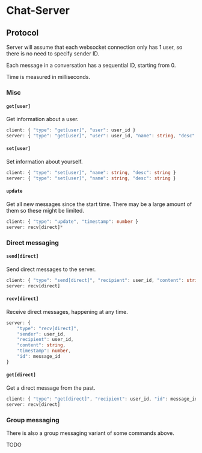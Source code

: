 # Chat-Server

## Protocol
Server will assume that each websocket connection only has 1 user, so there is no need to specify sender ID. 

Each message in a conversation has a sequential ID, starting from 0.

Time is measured in milliseconds.

### Misc

#### `get[user]`
Get information about a user.

```ts
client: { "type": "get[user]", "user": user_id }
server: { "type": "get[user]", "user": user_id, "name": string, "desc": string }
```

#### `set[user]`
Set information about yourself.

```ts
client: { "type": "set[user]", "name": string, "desc": string }
server: { "type": "set[user]", "name": string, "desc": string }
```

#### `update`
Get all new messages since the start time. There may be a large amount of them so these might be limited.

```ts
client: { "type": "update", "timestamp": number }
server: recv[direct]*
```

### Direct messaging

#### `send[direct]`
Send direct messages to the server.

```ts
client: { "type": "send[direct]", "recipient": user_id, "content": string }
server: recv[direct]
```

#### `recv[direct]`
Receive direct messages, happening at any time.

```ts
server: {
    "type": "recv[direct]", 
    "sender": user_id, 
    "recipient": user_id, 
    "content": string, 
    "timestamp": number, 
    "id": message_id 
}
```

#### `get[direct]`
Get a direct message from the past.

```ts
client: { "type": "get[direct]", "recipient": user_id, "id": message_id }
server: recv[direct]
```

### Group messaging
There is also a group messaging variant of some commands above.

TODO
